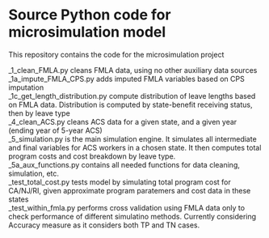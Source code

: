 # Source Python code for microsimulation model

This repository contains the code for the microsimulation project

_1_clean_FMLA.py cleans FMLA data, using no other auxiliary data sources  
_1a_impute_FMLA_CPS.py adds imputed FMLA variables based on CPS imputation  
_1c_get_length_distribution.py compute distribution of leave lengths based on FMLA data. Distribution is computed by state-benefit   receiving status, then by leave type  
_4_clean_ACS.py cleans ACS data for a given state, and a given year (ending year of 5-year ACS)  
_5_simulation.py is the main simulation engine. It simulates all intermediate and final variables for ACS workers in a chosen state. It then computes total program costs and cost breakdown by leave type.  
_5a_aux_functions.py contains all needed functions for data cleaning, simulation, etc.  
_test_total_cost.py tests model by simulating total program cost for CA/NJ/RI, given approximate program paratemers and cost data in these states  
_test_within_fmla.py performs cross validation using FMLA data only to check performance of different simulatino methods. Currently considering Accuracy measure as it considers both TP and TN cases.  


